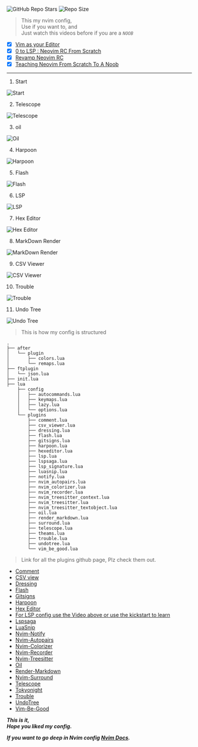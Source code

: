 ![GitHub Repo Stars](https://img.shields.io/github/stars/Crimson-Genesis/nvim?style=social)
![Repo Size](https://img.shields.io/github/repo-size/Crimson-Genesis/nvim)


> This my nvim config,  
> Use if you want to, and  
> Just watch this videos before if you are a *`NOOB`*
- [x] [Vim as your Editor]( https://www.youtube.com/watch?v=X6AR2RMB5tE&list=PLm323Lc7iSW_wuxqmKx_xxNtJC_hJbQ7R )
- [x] [0 to LSP : Neovim RC From Scratch](https://www.youtube.com/watch?v=w7i4amO_zaE&t=844s)
- [x] [Revamp Neovim RC](https://www.youtube.com/watch?v=ZWWxwwUsPNw&list=PLA1PbPOIrviIW6R0dZbLjYyGsRMWH4B3d)
- [x] [Teaching Neovim From Scratch To A Noob](https://www.youtube.com/watch?v=-ybCiHPWKNA)

---

1. Start

![Start](assets/img/start.png)

2. Telescope

![Telescope](assets/img/telescope.png)

3. oil

![Oil](assets/img/oil.png)

4. Harpoon

![Harpoon](assets/img/harpoon.png)

5. Flash

![Flash](assets/img/flash.png)

6. LSP

![LSP](assets/img/lsp.png)

7. Hex Editor

![Hex Editor](assets/img/hex_edit.png)

8. MarkDown Render

![MarkDown Render](assets/img/markdown_render.png)

9. CSV Viewer

![CSV Viewer](assets/img/csv_viewer.png)

10. Trouble

![Trouble](assets/img/trouble.png)

11. Undo Tree

![Undo Tree](assets/img/undo-tree.png)

> This is how my config is structured

```
.
├── after
│   └── plugin
│       ├── colors.lua
│       └── remaps.lua
├── ftplugin
│   └── json.lua
├── init.lua
├── lua
    ├── config
    │   ├── autocommands.lua
    │   ├── keymaps.lua
    │   ├── lazy.lua
    │   └── options.lua
    └── plugins
        ├── comment.lua
        ├── csv_viewer.lua
        ├── dressing.lua
        ├── flash.lua
        ├── gitsigns.lua
        ├── harpoon.lua
        ├── hexeditor.lua
        ├── lsp.lua
        ├── lspsaga.lua
        ├── lsp_signature.lua
        ├── luasnip.lua
        ├── notify.lua
        ├── nvim_autopairs.lua
        ├── nvim_colorizer.lua
        ├── nvim_recorder.lua
        ├── nvim_treesitter_context.lua
        ├── nvim_treesitter.lua
        ├── nvim_treesitter_textobject.lua
        ├── oil.lua
        ├── render_markdown.lua
        ├── surround.lua
        ├── telescope.lua
        ├── theams.lua
        ├── trouble.lua
        ├── undotree.lua
        └── vim_be_good.lua
```

> Link for all the plugins github page, Plz check them out.

* [Comment](https://github.com/numToStr/Comment.nvim)  
* [CSV view](https://github.com/hat0uma/csvview.nvim)  
* [Dressing](https://github.com/stevearc/dressing.nvim)  
* [Flash](https://github.com/folke/flash.nvim)  
* [Gitsigns](https://github.com/lewis6991/gitsigns.nvim)  
* [Harpoon](https://github.com/ThePrimeagen/harpoon)  
* [Hex Editor](https://github.com/RaafatTurki/hex.nvim)  
* [For LSP config use the Video above or use the kickstart to learn](https://github.com/nvim-lua/kickstart.nvim)  
* [Lspsaga](https://github.com/nvimdev/lspsaga.nvim)  
* [LuaSnip](https://github.com/L3MON4D3/LuaSnip)  
* [Nvim-Notify](https://github.com/rcarriga/nvim-notify)  
* [Nvim-Autopairs](https://github.com/windwp/nvim-autopairs)  
* [Nvim-Colorizer](https://github.com/norcalli/nvim-colorizer.lua)  
* [Nvim-Recorder](https://github.com/chrisgrieser/nvim-recorder)  
* [Nvim-Treesitter](https://github.com/nvim-treesitter)  
* [Oil](https://github.com/stevearc/oil.nvim)  
* [Render-Markdown](https://github.com/MeanderingProgrammer/render-markdown.nvim)  
* [Nvim-Surround](https://github.com/kylechui/nvim-surround)  
* [Telescope](https://github.com/nvim-telescope/telescope.nvim)  
* [Tokyonight](https://github.com/folke/tokyonight.nvim)  
* [Trouble](https://github.com/folke/trouble.nvim)  
* [UndoTree](https://github.com/mbbill/undotree)  
* [Vim-Be-Good](https://github.com/ThePrimeagen/vim-be-good)  

***This is it,  
Hope you liked my config.***

***If you want to go deep in Nvim config [Nvim Docs](https://neovim.io/doc/).***
